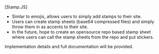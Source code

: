 [Stamp.JS]

- Simlar to emojis, allows users to simply add stamps to their site.
- Users can create stamp sheets (base64 compressed files) and simply throw them in
as accents to their site.
- In the future, hope to create an opensource repo based stamp sheet where users
can call the stamp sheets from the repo and put stickers.

Implementation details and full documentation will be provided.
